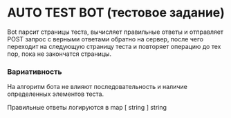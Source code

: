 # AUTO TEST BOT (тестовое задание)

Bot парсит страницы теста, вычисляет правильные ответы и отправляет POST запрос с верными ответами обратно на сервер, после чего переходит на следующую страницу теста и повторяет операцию до тех пор, пока не закончатся страницы. 

### Вариативность

На алгоритм бота не влияют последовательность и наличие определенных элементов теста.

Правильные ответы логируются в map [ string ] string
